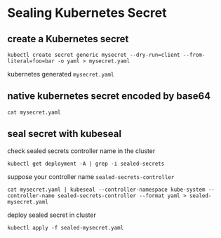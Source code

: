 # Sealing Kubernetes Secret

## create a Kubernetes secret 
```
kubectl create secret generic mysecret --dry-run=client --from-literal=foo=bar -o yaml > mysecret.yaml
```

kubernetes generated `mysecret.yaml`

## native kubernetes secret encoded by base64

```
cat mysecret.yaml
```

## seal secret with kubeseal 

check sealed secrets controller name in the cluster
```
kubectl get deployment -A | grep -i sealed-secrets
```
suppose your controller name `sealed-secrets-controller`

```
cat mysecret.yaml | kubeseal --controller-namespace kube-system --controller-name sealed-secrets-controller --format yaml > sealed-mysecret.yaml  
```

deploy sealed secret in cluster
```
kubectl apply -f sealed-mysecret.yaml
```